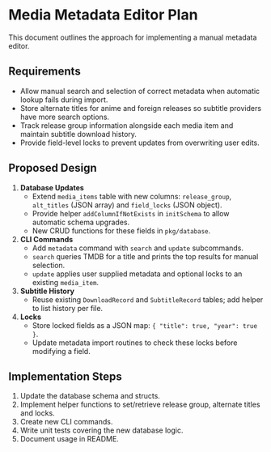 <!-- file: docs/METADATA_EDITOR_PLAN.md -->

# Media Metadata Editor Plan

This document outlines the approach for implementing a manual metadata editor.

## Requirements

- Allow manual search and selection of correct metadata when automatic lookup
  fails during import.
- Store alternate titles for anime and foreign releases so subtitle providers
  have more search options.
- Track release group information alongside each media item and maintain
  subtitle download history.
- Provide field-level locks to prevent updates from overwriting user edits.

## Proposed Design

1. **Database Updates**
   - Extend `media_items` table with new columns: `release_group`, `alt_titles`
     (JSON array) and `field_locks` (JSON object).
   - Provide helper `addColumnIfNotExists` in `initSchema` to allow automatic
     schema upgrades.
   - New CRUD functions for these fields in `pkg/database`.
2. **CLI Commands**
   - Add `metadata` command with `search` and `update` subcommands.
   - `search` queries TMDB for a title and prints the top results for manual
     selection.
   - `update` applies user supplied metadata and optional locks to an existing
     `media_item`.
3. **Subtitle History**
   - Reuse existing `DownloadRecord` and `SubtitleRecord` tables; add helper to
     list history per file.
4. **Locks**
   - Store locked fields as a JSON map: `{ "title": true, "year": true }`.
   - Update metadata import routines to check these locks before modifying a
     field.

## Implementation Steps

1. Update the database schema and structs.
2. Implement helper functions to set/retrieve release group, alternate titles
   and locks.
3. Create new CLI commands.
4. Write unit tests covering the new database logic.
5. Document usage in README.

